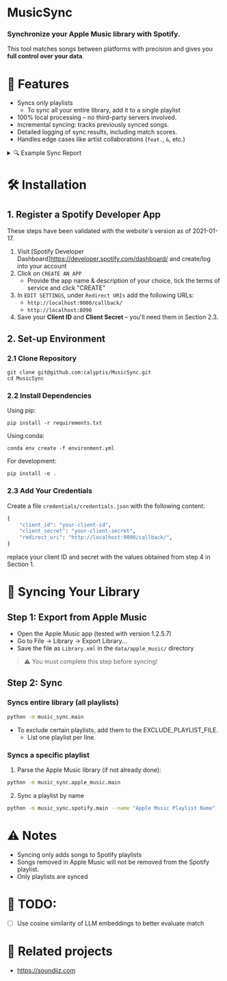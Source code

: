 # MusicSync

### Synchronize your Apple Music library with Spotify.
This tool matches songs between platforms with precision and gives you **full control over your data**.

# 🚀 Features

- Syncs only playlists
   - To sync all your entire library, add it to a single playlist
- 100% local processing – no third-party servers involved.
- Incremental syncing: tracks previously synced songs.
- Detailed logging of sync results, including match scores.
- Handles edge cases like artist collaborations (`feat.`, `&`, etc.)

<details>
<summary>🔍 Example Sync Report</summary>

| Apple Song Name   | Apple Artist     | Apple Album            | Spotify Song Name   | Spotify Artist   | Spotify Album   | Spotify Track ID       | Total Similarity | Song Similarity | Artist Similarity | Album Similarity |
|:------------------|:-----------------|:-----------------------|:--------------------|:-----------------|:----------------|:-----------------------|-----------------:|----------------:|------------------:|-----------------:|
| Caruso            | Fiorella Mannoia | A te (Special Edition) | Caruso              | Fiorella Mannoia | A te            | 2kWftUZ8PxLQtRvrHX3cIe |             0.79 |             1.0 |               1.0 |              0.30 |

</details>

# 🛠 Installation

## 1. Register a Spotify Developer App

These steps have been validated with the website's version as of 2021-01-17.

1. Visit [Spotify Developer Dashboard]https://developer.spotify.com/dashboard/ and create/log into your account
2. Click on `CREATE AN APP`
   - Provide the app name & description of your choice, tick the terms of service and click "CREATE"
3. In `EDIT SETTINGS`, under `Redirect URIs` add the following URLs:
   - `http://localhost:9000/callback/`
   - `http://localhost:8090`
4. Save your **Client ID** and **Client Secret** – you'll need them in Section 2.3.

## 2. Set-up Environment

### 2.1 Clone Repository

```commandline
git clone git@github.com:calyptis/MusicSync.git
cd MusicSync
```

### 2.2 Install Dependencies

Using pip:
```
pip install -r requirements.txt
```

Using conda:

```
conda env create -f environment.yml
```

For development:

```
pip install -e .
```


### 2.3 Add Your Credentials

Create a file `credentials/credentials.json` with the following content:

```python
{
	"client_id": "your-client-id",
	"client_secret": "your-client-secret",
	"redirect_uri": "http://localhost:9000/callback/",
}
```

replace your client ID and secret with the values obtained from step 4 in Section 1.


# 🎵 Syncing Your Library

## Step 1: Export from Apple Music

- Open the Apple Music app (tested with version 1.2.5.7)
- Go to File → Library → Export Library...
- Save the file as `Library.xml` in the `data/apple_music/` directory

> ⚠️ You must complete this step before syncing!

## Step 2: Sync

### Syncs entire library (all playlists)
```bash
python -m music_sync.main
```
- To exclude certain playlists, add them to the EXCLUDE_PLAYLIST_FILE.
    - List one playlist per line.

### Syncs a specific playlist

1. Parse the Apple Music library (if not already done):

```bash
python -m music_sync.apple_music.main
```

2. Sync a playlist by name

```bash
python -m music_sync.spotify.main --name "Apple Music Playlist Name"
```

# ⚠️ Notes
- Syncing only adds songs to Spotify playlists
- Songs removed in Apple Music will not be removed from the Spotify playlist.
- Only playlists are synced

# 🧠 TODO:
- [ ] Use cosine similarity of LLM embeddings to better evaluate match

# 🔗 Related projects
- https://soundiiz.com
